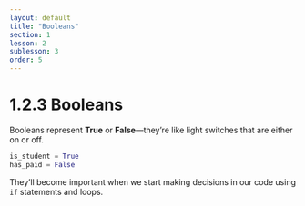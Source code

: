 ```yaml
---
layout: default
title: "Booleans"
section: 1
lesson: 2
sublesson: 3
order: 5
---
```


# 1.2.3 Booleans

Booleans represent **True** or **False**—they’re like light switches that are either on or off.

```python
is_student = True
has_paid = False
```

They’ll become important when we start making decisions in our code using `if` statements and loops.
